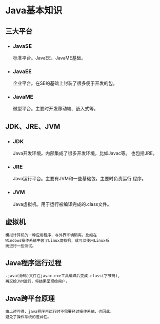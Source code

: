 # **Java基本知识**

## 三大平台

- ### JavaSE
    标准平台。JavaEE、JavaME基础。

- ### JavaEE
    企业平台。在SE的基础上封装了很多便于开发的包。

- ### JavaME
    微型平台。主要时开发移动端、嵌入式等。

## JDK、JRE、JVM

- ### JDK
    Java开发环境。内部集成了很多开发环境，比如Javac等。
    也包括JRE。

- ### JRE
    Java运行平台。主要有JVM和一些基础包，主要时负责运行
    程序。

- ### JVM
    Java虚拟机。用于运行被编译完成的.class文件。

## 虚拟机
    模拟计算机的一种应用程序，与外界环境隔离。比如在
    Windows操作系统中装了Linux虚拟机，就可以使用Linux系
    统进行一些测试。

## Java程序运行过程
    .java(源码)文件在javac.exe工具编译后变成.class(字节码),
    再交给JVM运行，将结果呈现给用户。

## Java跨平台原理
    由上述可得，java程序再运行时不需要经过操作系统，也因此，
    避免了操作系统的差异性。